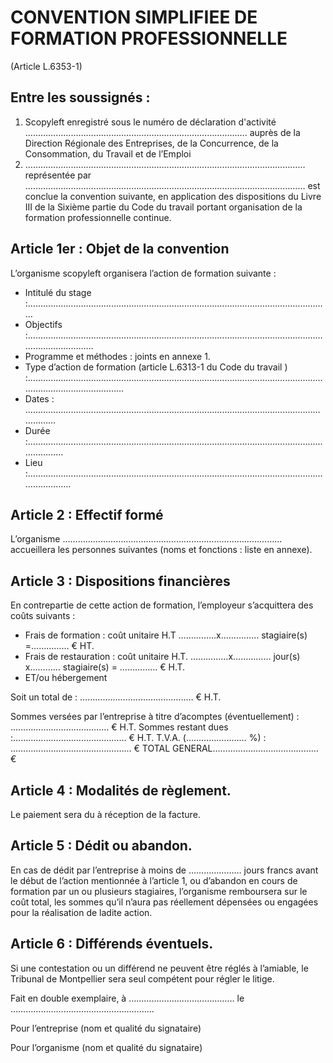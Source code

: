 # CONVENTION SIMPLIFIEE DE FORMATION PROFESSIONNELLE
(Article L.6353-1)


## Entre les soussignés :

1. Scopyleft enregistré sous le numéro de déclaration d'activité ……………………………………………………………………………. auprès de la
Direction Régionale des Entreprises, de la Concurrence, de la Consommation, du Travail et de l’Emploi
2.  …………………………………………………………………………………………………  représentée par ………………………………………………………………………………………………… est conclue la
convention suivante, en application des dispositions du Livre III de la Sixième partie du Code du travail portant organisation de la formation professionnelle continue.


## Article 1er : Objet de la convention

L’organisme scopyleft organisera l’action de formation suivante :

- Intitulé du stage :…………………………………………………………………………………………………………
- Objectifs :………………………………………………………………………………………………………………………………
- Programme et méthodes : joints en annexe 1.
- Type d’action de formation (article L.6313-1 du Code du travail ) :…………………………………………………………………………………………………………………………………………
- Dates : …………………………………………………………………………………………………………………
- Durée :……………………………………………………………………………………………………………………
- Lieu :………………………………………………………………………………………………………………………


## Article 2 : Effectif formé

L’organisme …………………………………………………………………………… accueillera les personnes suivantes (noms et fonctions : liste en annexe).


## Article 3 : Dispositions financières

En contrepartie de cette action de formation, l’employeur s’acquittera des coûts suivants :

- Frais de formation : coût unitaire H.T ……………x…………… stagiaire(s) =……………  € HT.
- Frais de restauration : coût unitaire H.T. ……………x…………… jour(s) x………… stagiaire(s) = …………… € H.T.
- ET/ou hébergement

Soit un total de : ……………………………………… € H.T.

Sommes versées par l’entreprise à titre d’acomptes (éventuellement) : ………………………………… € H.T.
Sommes restant dues :……………………………………… € H.T.
T.V.A. (…………………… %) : ………………………………………… €
TOTAL GENERAL…………………………………… €


## Article 4 : Modalités de règlement.

Le paiement sera du à réception de la facture.


## Article 5 : Dédit ou abandon.

En cas de dédit par l’entreprise à moins de ………………… jours francs avant le début de l’action mentionnée à l’article 1, ou d’abandon en cours de formation par un ou plusieurs stagiaires, l’organisme remboursera sur le coût total, les sommes qu’il n’aura pas réellement dépensées ou engagées pour la réalisation de ladite action.


## Article 6 : Différends éventuels.

Si une contestation ou un différend ne peuvent être réglés à l’amiable, le Tribunal de Montpellier sera seul compétent pour régler le litige.


Fait en double exemplaire, à …………………………………… le …………………………………………………



Pour l’entreprise
(nom et qualité du signataire)




Pour l’organisme
(nom et qualité du signataire)
